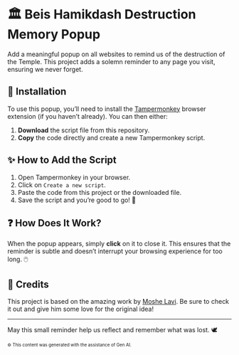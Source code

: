 # 🏛️ Beis Hamikdash Destruction Memory Popup

Add a meaningful popup on all websites to remind us of the destruction of the Temple. This project adds a solemn reminder to any page you visit, ensuring we never forget.

## 🚀 Installation

To use this popup, you’ll need to install the [Tampermonkey](https://www.tampermonkey.net) browser extension (if you haven’t already). You can then either:

1. **Download** the script file from this repository.
2. **Copy** the code directly and create a new Tampermonkey script.

## ✨ How to Add the Script

1. Open Tampermonkey in your browser.
2. Click on `Create a new script`.
3. Paste the code from this project or the downloaded file.
4. Save the script and you’re good to go! 🎉

## ❓ How Does It Work?

When the popup appears, simply **click** on it to close it. This ensures that the reminder is subtle and doesn’t interrupt your browsing experience for too long. 🖱️


## 🙏 Credits

This project is based on the amazing work by [Moshe Lavi](https://github.com/moshelavi/beit-amikdash). Be sure to check it out and give him some love for the original idea!

---

May this small reminder help us reflect and remember what was lost. 🕊️

<sub><sup>⚙️ This content was generated with the assistance of Gen AI.</sup></sub>
